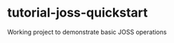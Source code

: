 tutorial-joss-quickstart
========================

Working project to demonstrate basic JOSS operations